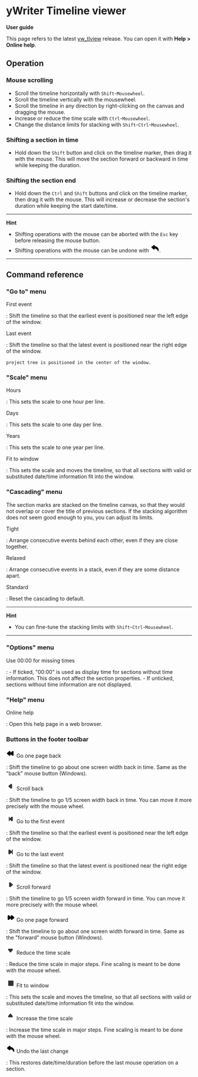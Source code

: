 
# yWriter Timeline viewer

**User guide**

This page refers to the latest
[yw_tlview](https://github.com/peter88213/yw_tlview/) release. You can
open it with **Help \> Online help**.


## Operation


### Mouse scrolling

-   Scroll the timeline horizontally with `Shift`-`Mousewheel`.
-   Scroll the timeline vertically with the mousewheel.
-   Scroll the timeline in any direction by right-clicking on the canvas
    and dragging the mouse.
-   Increase or reduce the time scale with `Ctrl`-`Mousewheel`.
-   Change the distance limits for stacking with
    `Shift`-`Ctrl`-`Mousewheel`.


### Shifting a section in time

-   Hold down the `Shift` button and click on the timeline marker, then
    drag it with the mouse. This will move the section forward or
    backward in time while keeping the duration.

### Shifting the section end

-   Hold down the `Ctrl` and `Shift` buttons and click on the timeline
    marker, then drag it with the mouse. This will increase or decrease
    the section\'s duration while keeping the start date/time.

---

**Hint** 

- Shifting operations with the mouse can be aborted with the `Esc` key
before releasing the mouse button. 
- Shifting operations with the mouse can be undone with ![undo](images/undo.png).

---

## Command reference

### \"Go to\" menu

First event

:   Shift the timeline so that the earliest event is positioned near the
    left edge of the window.

Last event

:   Shift the timeline so that the latest event is positioned near the
    right edge of the window.

    project tree is positioned in the center of the window.

### \"Scale\" menu

Hours

:   This sets the scale to one hour per line.

Days

:   This sets the scale to one day per line.

Years

:   This sets the scale to one year per line.

Fit to window

:   This sets the scale and moves the timeline, so that all sections
    with valid or substituted date/time information fit into the window.

### \"Cascading\" menu

The section marks are stacked on the timeline canvas, so that they would
not overlap or cover the title of previous sections. If the stacking
algorithm does not seem good enough to you, you can adjust its limits.

Tight

:   Arrange consecutive events behind each other, even if they are close
    together.

Relaxed

:   Arrange consecutive events in a stack, even if they are some
    distance apart.

Standard

:   Reset the cascading to default.

---

**Hint** 

- You can fine-tune the stacking limits with `Shift`-`Ctrl`-`Mousewheel`.

---

### \"Options\" menu

Use 00:00 for missing times

:   -   If ticked, \"00:00\" is used as display time for sections
        without time information. This does not affect the section
        properties.
    -   If unticked, sections without time information are not
        displayed.

### \"Help\" menu

Online help

:   Open this help page in a web browser.

### Buttons in the footer toolbar

![rewindLeft](images/rewindLeft.png) Go one page back

:   Shift the timeline to go about one screen width back in time. Same
    as the \"back\" mouse button (Windows).

![arrowLeft](images/arrowLeft.png) Scroll back

:   Shift the timeline to go 1/5 screen width back in time. You can move
    it more precisely with the mouse wheel.

![goToFirst](images/goToFirst.png) Go to the first event

:   Shift the timeline so that the earliest event is positioned near the
    left edge of the window.

![goToLast](images/goToLast.png) Go to the last event

:   Shift the timeline so that the latest event is positioned near the
    right edge of the window.

![arrowRight](images/arrowRight.png) Scroll forward

:   Shift the timeline to go 1/5 screen width forward in time. You can
    move it more precisely with the mouse wheel.

![rewindRight](images/rewindRight.png) Go one page forward

:   Shift the timeline to go about one screen width forward in time.
    Same as the \"forward\" mouse button (Windows).

![arrowDown](images/arrowDown.png) Reduce the time scale

:   Reduce the time scale in major steps. Fine scaling is meant to be
    done with the mouse wheel.

![fitToWindow](images/fitToWindow.png) Fit to window

:   This sets the scale and moves the timeline, so that all sections
    with valid or substituted date/time information fit into the window.

![arrowUp](images/arrowUp.png) Increase the time scale

:   Increase the time scale in major steps. Fine scaling is meant to be
    done with the mouse wheel.

![undo](images/undo.png) Undo the last change

:   This restores date/time/duration before the last mouse operation on
    a section.

